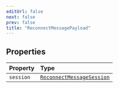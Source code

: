 ```yaml
---
editUrl: false
next: false
prev: false
title: "ReconnectMessagePayload"
---
```


## Properties

| Property | Type |
| :------ | :------ |
| `session` | [`ReconnectMessageSession`](/api/eventsub/interfaces/reconnectmessagesession/) |
